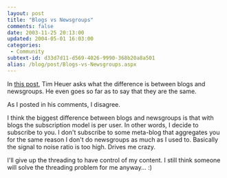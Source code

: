 ```yaml
---
layout: post
title: "Blogs vs Newsgroups"
comments: false
date: 2003-11-25 20:13:00
updated: 2004-05-01 16:03:00
categories:
 - Community
subtext-id: d33d7d11-d569-4026-9990-368b20a8a501
alias: /blog/post/Blogs-vs-Newsgroups.aspx
---
```



In [this post](http://timheuer.com/blog/posts/279.aspx), Tim Heuer asks what the difference is between blogs and newsgroups. He even goes so far as to say that they are the same. 

As I posted in his comments, I disagree. 

I think the biggest difference between blogs and newsgroups is that with blogs the subscription model is per user. In other words, I decide to subscribe to you. I don't subscribe to some meta-blog that aggregates you for the same reason I don't do newsgroups as much as I used to. Basically the signal to noise ratio is too high. Drives me crazy. 

I'll give up the threading to have control of my content. I still think someone will solve the threading problem for me anyway... :) 
